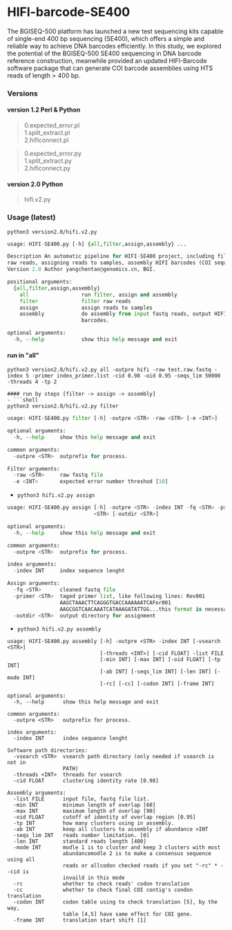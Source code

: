 # HIFI-barcode-SE400
The BGISEQ-500 platform has launched a new test sequencing kits capable of single-end 400 bp sequencing (SE400), which offers a simple and reliable way to achieve DNA barcodes efficiently. In this study, we explored the potential of the BGISEQ-500 SE400 sequencing in DNA barcode reference construction, meanwhile provided an updated HIFI-Barcode software package that can generate COI barcode assemblies using HTS reads of length > 400 bp.


### Versions
#### version 1.2 Perl & Python
>0.expected_error.pl   
1.split_extract.pl  
2.hificonnect.pl

>0.expected_error.py  
1.split_extract.py  
2.hificonnect.py  

#### version 2.0 Python
>hifi.v2.py

### Usage (latest)
```shell
python3 version2.0/hifi.v2.py
```

```python
usage: HIFI-SE400.py [-h] {all,filter,assign,assembly} ...

Description An automatic pipeline for HIFI-SE400 project, including filtering
raw reads, assigning reads to samples, assembly HIFI barcodes (COI sequences).
Version 2.0 Author yangchentao@genomics.cn, BGI.

positional arguments:
  {all,filter,assign,assembly}
    all                 run filter, assign and assembly
    filter              filter raw reads
    assign              assign reads to samples
    assembly            do assembly from input fastq reads, output HIFI
                        barcodes.

optional arguments:
  -h, --help            show this help message and exit

```

#### run in "all"
```shell
python3 version2.0/hifi.v2.py all -outpre hifi -raw test.raw.fastq -index 5 -primer index_primer.list -cid 0.98 -oid 0.95 -seqs_lim 50000 -threads 4 -tp 2

#### run by steps [filter -> assign -> assembly]
- ```shell
python3 version2.0/hifi.v2.py filter 
```

```python
usage: HIFI-SE400.py filter [-h] -outpre <STR> -raw <STR> [-e <INT>]

optional arguments:
  -h, --help     show this help message and exit

common arguments:
  -outpre <STR>  outprefix for process.

Filter arguments:
  -raw <STR>     raw fastq file
  -e <INT>       expected error number threshod [10]
```

- ```python3 hifi.v2.py assign```

```python
usage: HIFI-SE400.py assign [-h] -outpre <STR> -index INT -fq <STR> -primer
                            <STR> [-outdir <STR>]

optional arguments:
  -h, --help     show this help message and exit

common arguments:
  -outpre <STR>  outprefix for process.

index arguments:
  -index INT     index sequence lenght

Assign arguments:
  -fq <STR>      cleaned fastq file
  -primer <STR>  taged primer list, like following lines: Rev001
                 AAGCTAAACTTCAGGGTGACCAAAAAATCAFor001
                 AAGCGGTCAACAAATCATAAAGATATTGG...this format is necessary!
  -outdir <STR>  output directory for assignment
```
- ```python3 hifi.v2.py assembly```

```
usage: HIFI-SE400.py assembly [-h] -outpre <STR> -index INT [-vsearch <STR>]
                              [-threads <INT>] [-cid FLOAT] -list FILE
                              [-min INT] [-max INT] [-oid FLOAT] [-tp INT]
                              [-ab INT] [-seqs_lim INT] [-len INT] [-mode INT]
                              [-rc] [-cc] [-codon INT] [-frame INT]

optional arguments:
  -h, --help      show this help message and exit

common arguments:
  -outpre <STR>   outprefix for process.

index arguments:
  -index INT      index sequence lenght

Software path directories:
  -vsearch <STR>  vsearch path directory (only needed if vsearch is not in
                  PATH)
  -threads <INT>  threads for vsearch
  -cid FLOAT      clustering identity rate [0.98]

Assembly arguments:
  -list FILE      input file, fastq file list.
  -min INT        minimun length of overlap [60]
  -max INT        maximum length of overlap [90]
  -oid FLOAT      cutoff of identity of overlap region [0.95]
  -tp INT         how many clusters using in assembly.
  -ab INT         keep all clusters to assembly if abundance >INT
  -seqs_lim INT   reads number limitation. [0]
  -len INT        standard reads length [400]
  -mode INT       modle 1 is to cluster and keep 3 clusters with most
                  abundancemodle 2 is to make a consensus sequence using all
                  reads or allcodon checked reads if you set "-rc" * --cid is
                  invaild in this mode
  -rc             whether to check reads' codon translation
  -cc             whether to check final COI contig's condon translation
  -codon INT      codon table using to check translation [5], by the way,
                  table [4,5] have same effect for COI gene.
  -frame INT      translation start shift [1]
```




